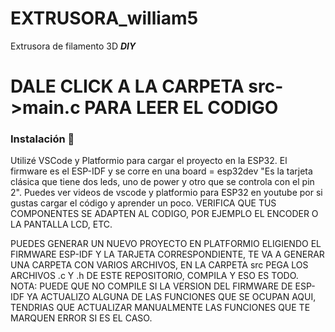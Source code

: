 # EXTRUSORA_william5
Extrusora de filamento 3D   *****DIY*****

# DALE CLICK A LA CARPETA src->main.c PARA LEER EL CODIGO


### Instalación 🔧
Utilizé VSCode y Platformio para cargar el proyecto en la ESP32.
 El firmware es el ESP-IDF y se corre en una board = esp32dev "Es la tarjeta clásica que tiene dos leds, uno de power y otro que se controla con el pin 2".
 Puedes ver videos de vscode y platformio para ESP32 en youtube por si gustas cargar el código y aprender un poco. 
 VERIFICA QUE TUS COMPONENTES SE ADAPTEN AL CODIGO, POR EJEMPLO EL ENCODER O LA PANTALLA LCD, ETC.
 
PUEDES GENERAR UN NUEVO PROYECTO EN PLATFORMIO ELIGIENDO EL FIRMWARE ESP-IDF Y LA TARJETA CORRESPONDIENTE, TE VA A GENERAR UNA CARPETA CON VARIOS ARCHIVOS, EN LA CARPETA src PEGA LOS ARCHIVOS .c Y .h DE ESTE REPOSITORIO, COMPILA Y ESO ES TODO. NOTA: PUEDE QUE NO COMPILE SI LA VERSION DEL FIRMWARE DE ESP-IDF YA ACTUALIZO ALGUNA DE LAS FUNCIONES QUE SE OCUPAN AQUI, TENDRIAS QUE ACTUALIZAR MANUALMENTE LAS FUNCIONES QUE TE MARQUEN ERROR SI ES EL CASO.
